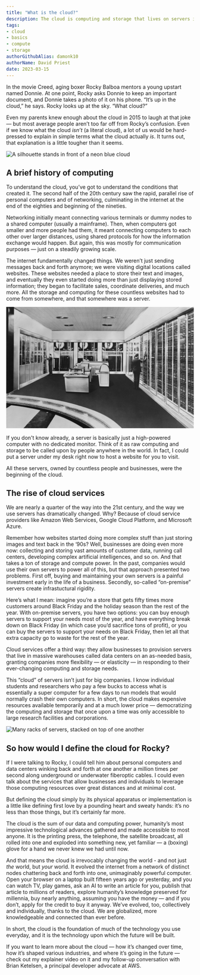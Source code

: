```yaml
---  
title: "What is the cloud?"  
description: The cloud is computing and storage that lives on servers in data centers. But what does that actually mean?  
tags:  
- cloud
- basics
- compute
- storage
authorGithubAlias: damonk10  
authorName: David Priest  
date: 2023-03-15  
---
```


In the movie Creed, aging boxer Rocky Balboa mentors a young upstart named Donnie. At one point, Rocky asks Donnie to keep an important document, and Donnie takes a photo of it on his phone. “It’s up in the cloud,” he says. Rocky looks up at the sky. “What cloud?”  

Even my parents knew enough about the cloud in 2015 to laugh at that joke — but most average people aren’t too far off from Rocky’s confusion. Even if we know what the cloud _isn’t_ (a literal cloud), a lot of us would be hard-pressed to explain in simple terms what the cloud actually _is_. It turns out, that explanation is a little tougher than it seems.  

![A silhouette stands in front of a neon blue cloud](./images/AdobeStock_277292661.jpg)

## A brief history of computing

To understand the cloud, you’ve got to understand the conditions that created it. The second half of the 20th century saw the rapid, parallel rise of personal computers and of networking, culminating in the internet at the end of the eighties and beginning of the nineties.  
  
Networking initially meant connecting various terminals or dummy nodes to a shared computer (usually a mainframe). Then, when computers got smaller and more people had them, it meant connecting computers to each other over larger distances, using shared protocols for how the information exchange would happen. But again, this was mostly for communication purposes — just on a steadily growing scale.  
  
The internet fundamentally changed things. We weren’t just sending messages back and forth anymore; we were visiting digital locations called websites. These websites needed a place to store their text and images, and eventually they even started doing more than just displaying stored information; they began to facilitate sales, coordinate deliveries, and much more. All the storage and computing for these countless websites had to come from somewhere, and that somewhere was a server.  

![Technicians work in a room with an old mainframe computer](./images/AdobeStock_104450030.jpg)
  
If you don't know already, a server is basically just a high-powered computer with no dedicated monitor. Think of it as raw computing and storage to be called upon by people anywhere in the world. In fact, I could put a server under my desk right now to host a website for you to visit.  
  
All these servers, owned by countless people and businesses, were the beginning of the cloud.  
  
## The rise of cloud services  
  
We are nearly a quarter of the way into the 21st century, and the way we use servers has dramatically changed. Why? Because of cloud service providers like Amazon Web Services, Google Cloud Platform, and Microsoft Azure.  
  
Remember how websites started doing more complex stuff than just storing images and text back in the ‘90s? Well, businesses are doing even more now: collecting and storing vast amounts of customer data, running call centers, developing complex artificial intelligences, and so on. And that takes a ton of storage and compute power. In the past, companies would use their own servers to power all of this, but that approach presented two problems. First off, buying and maintaining your own servers is a painful investment early in the life of a business. Secondly, so-called “on-premise” servers create infrastuctural rigidity.  
  
Here’s what I mean: imagine you’re a store that gets fifty times more customers around Black Friday and the holiday season than the rest of the year. With on-premise servers, you have two options: you can buy enough servers to support your needs most of the year, and have everything break down on Black Friday (in which case you’d sacrifice tons of profit), or you can buy the servers to support your needs on Black Friday, then let all that extra capacity go to waste for the rest of the year.  
  
Cloud services offer a third way: they allow businesses to provision servers that live in massive warehouses called data centers on an as-needed basis, granting companies more flexibility — or elasticity — in responding to their ever-changing computing and storage needs.  
  
This “cloud” of servers isn’t just for big companies. I know individual students and researchers who pay a few bucks to access what is essentially a super computer for a few days to run models that would normally crash their own computers. In short, the cloud makes expensive resources available temporarily and at a much lower price — democratizing the computing and storage that once upon a time was only accessible to large research facilities and corporations.  

![Many racks of servers, stacked on top of one another](./images/AdobeStock_178997580.jpg)

## So how would I define the cloud for Rocky?
  
If I were talking to Rocky, I could tell him about personal computers and data centers winking back and forth at one another a million times per second along underground or underwater fiberoptic cables. I could even talk about the services that allow businesses and individuals to leverage those computing resources over great distances and at minimal cost.  

But defining the cloud simply by its physical apparatus or implementation is a little like defining first love by a pounding heart and sweaty hands: it’s no less than those things, but it’s certainly far more.  

The cloud is the sum of our data and computing power, humanity’s most impressive technological advances gathered and made accessible to most anyone. It is the printing press, the telephone, the satellite broadcast, all rolled into one and exploded into something new, yet familiar — a (boxing) glove for a hand we never knew we had until now.  

And that means the cloud is irrevocably changing the world - and not just _the_ world, but _your_ world. It evolved the internet from a network of distinct nodes chattering back and forth into one, unimaginably powerful computer. Open your browser on a laptop built fifteen years ago or yesterday, and you can watch TV, play games, ask an AI to write an article for you, publish that article to millions of readers, explore humanity’s knowledge preserved for millennia, buy nearly anything, assuming you have the money — and if you don’t, apply for the credit to buy it anyway. We’ve evolved, too, collectively and individually, thanks to the cloud. We are globalized, more knowledgeable and connected than ever before.  

In short, the cloud is the foundation of much of the technology you use everyday, and it is the technology upon which the future will be built.  

If you want to learn more about the cloud — how it’s changed over time, how it’s shaped various industries, and where it’s going in the future — check out my explainer video on it and my follow-up conversation with Brian Ketelsen, a principal developer advocate at AWS.
